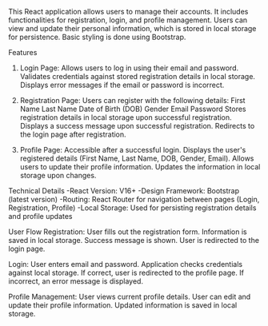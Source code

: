 This React application allows users to manage their accounts. It includes functionalities for registration, login, and profile management. 
Users can view and update their personal information, which is stored in local storage for persistence. Basic styling is done using Bootstrap.

Features
1. Login Page:
Allows users to log in using their email and password.
Validates credentials against stored registration details in local storage.
Displays error messages if the email or password is incorrect.

2. Registration Page:
Users can register with the following details:
First Name
Last Name
Date of Birth (DOB)
Gender
Email
Password
Stores registration details in local storage upon successful registration.
Displays a success message upon successful registration.
Redirects to the login page after registration.

3. Profile Page:
Accessible after a successful login.
Displays the user's registered details (First Name, Last Name, DOB, Gender, Email).
Allows users to update their profile information.
Updates the information in local storage upon changes.

Technical Details
-React Version: V16+
-Design Framework: Bootstrap (latest version)
-Routing: React Router for navigation between pages (Login, Registration, Profile)
-Local Storage: Used for persisting registration details and profile updates

User Flow
 Registration:
    User fills out the registration form.
    Information is saved in local storage.
    Success message is shown.
    User is redirected to the login page.
    
 Login:
    User enters email and password.
    Application checks credentials against local storage.
    If correct, user is redirected to the profile page.
    If incorrect, an error message is displayed.
 
 Profile Management:
    User views current profile details.
    User can edit and update their profile information.
    Updated information is saved in local storage.

